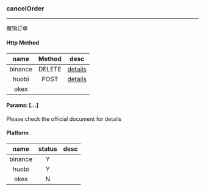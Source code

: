 ### cancelOrder

---

撤销订单

#### Http Method

| name | Method | desc |
|:---:|:---:|:---:|
| binance | DELETE |[details](https://binance-docs.github.io/apidocs/spot/cn/#trade-3)|
| huobi   | POST | [details](https://huobiapi.github.io/docs/spot/v1/cn/#4e53c0fccd) |
| okex    |  |  |

#### Params: [...]

Please check the official document for details

#### Platform

| name | status | desc |
|:---:|:---:|:---:|
| binance | Y | |
| huobi   | Y | |
| okex    | N | |
